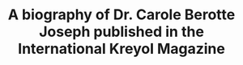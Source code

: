 ---
title: 'A biography of Dr. Carole Berotte Joseph published in the International Kreyol Magazine'
tags: [biography]
image: ./international-kreyol-magazine.png
pubDate: 2012-12-05
isDraft: false
isExternal: true
url: 'https://www.potomitan.info/ayiti/pierre_jacques/berotte_carole.php'
excerpt: 'Dr. Berotte Joseph was the first Haitian-born U.S. college president and the first woman president of Massachusetts Bay Community College.'
---